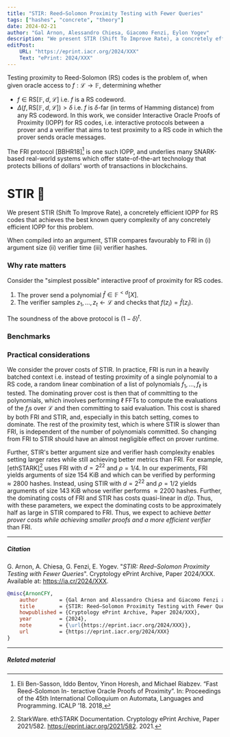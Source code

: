 ```yaml
---
title: "STIR: Reed–Solomon Proximity Testing with Fewer Queries"
tags: ["hashes", "concrete", "theory"]
date: 2024-02-21
author: "Gal Arnon, Alessandro Chiesa, Giacomo Fenzi, Eylon Yogev"
description: "We present STIR (Shift To Improve Rate), a concretely efficient interactive oracle proof of proximity (IOPP) for Reed–Solomon codes that achieves the best known query complexity of any concretely efficient IOPP for this problem."
editPost:
    URL: "https://eprint.iacr.org/2024/XXX"
    Text: "ePrint: 2024/XXX"
---
```

Testing proximity to Reed-Solomon (RS) codes is the problem of, when given oracle access to $f: \mathcal{L} \to \mathbb{F}$, determining whether
- $f \in \mathsf{RS}[\mathbb{F}, d, \mathcal{L}]$ i.e. $f$ is a RS codeword.
- $\Delta(f, \mathsf{RS}[\mathbb{F}, d, \mathcal{L}]) > \delta$ i.e. $f$ is $\delta$-far (in terms of Hamming distance) from any RS codeword.
In this work, we consider Interactive Oracle Proofs of Proximity (IOPP) for RS codes, i.e. interactive protocols between a prover and a verifier that aims to test proximity to a RS code in which the prover sends oracle messages.

The FRI protocol [BBHR18][^fri] is one such IOPP, and underlies many SNARK-based real-world systems which offer state-of-the-art technology that protects billions of dollars' worth of transactions in blockchains.

# STIR 🥣
We present STIR (Shift To Improve Rate), a concretely efficient IOPP for RS codes that achieves the best known query complexity of any concretely efficient IOPP for this problem.

When compiled into an argument, STIR compares favourably to FRI in (i) argument size (ii) verifier time (iii) verifier hashes.

### Why rate matters
Consider the "simplest possible" interactive proof of proximity for RS codes.
1. The prover send a polynomial $\hat{f} \in \mathbb{F}^{< d}[X]$.
2. The verifier samples $z_1, \dots, z_t \gets \mathcal{L}$ and checks that $f(z_i) = \hat{f}(z_i)$.

The soundness of the above protocol is $(1 - \delta)^t$.

### Benchmarks

### Practical considerations
We consider the prover costs of STIR. In practice, FRI is run in a heavily batched context i.e. instead of testing proximity of a single polynomial to a RS code, a random linear combination of a list of polynomials $f_1, \dots, f_\ell$ is tested. The dominating prover cost is then that of committing to the polynomials, which involves performing $\ell$ FFTs to compute the evaluations of the $f_i$s over $\mathcal{L}$ and then committing to said evaluation. This cost is shared by both FRI and STIR, and, especially in this batch setting, comes to dominate. The rest of the proximity test, which is where STIR is slower than FRI, is independent of the number of polynomials committed. So changing from FRI to STIR should have an almost negligible effect on prover runtime. 

Further, STIR's better argument size and verifier hash complexity enables setting larger rates while still achieving better metrics than FRI. For example, [ethSTARK][^ethSTARK] uses FRI with $d = 2^{22}$ and $\rho = 1/4$. In our experiments, FRI yields arguments of size 154 KiB and which can be verified by performing $\approx 2800$ hashes. Instead, using STIR with $d = 2^{22}$ and $\rho = 1/2$ yields arguments of size 143 KiB whose verifier performs $\approx 2200$ hashes. Further, the dominating costs of FRI and STIR has costs quasi-linear in $d/\rho$. Thus, with these parameters, we expect the dominating costs to be approximately half as large in STIR compared to FRI. Thus, we expect to achieve _better prover costs while achieving smaller proofs and a more efficient verifier_ than FRI.

---
##### Citation

G. Arnon, A. Chiesa, G. Fenzi, E. Yogev. "_STIR: Reed–Solomon Proximity Testing with Fewer Queries_". Cryptology ePrint Archive, Paper 2024/XXX. Available at: https://ia.cr/2024/XXX.

```BibTeX
@misc{ArnonCFY,
	author       = {Gal Arnon and Alessandro Chiesa and Giacomo Fenzi and Eylon Yogev},
	title        = {STIR: Reed–Solomon Proximity Testing with Fewer Queries},
	howpublished = {Cryptology ePrint Archive, Paper 2024/XXX},
	year         = {2024},
	note         = {\url{https://eprint.iacr.org/2024/XXX}},
	url          = {https://eprint.iacr.org/2024/XXX}
}
```

---
##### Related material
[^fri]: Eli Ben-Sasson, Iddo Bentov, Yinon Horesh, and Michael Riabzev. “Fast Reed–Solomon In- teractive Oracle Proofs of Proximity”. In: Proceedings of the 45th International Colloquium on Automata, Languages and Programming. ICALP ’18. 2018,
[^ethSTARK]: StarkWare. ethSTARK Documentation. Cryptology ePrint Archive, Paper 2021/582. https://eprint.iacr.org/2021/582. 2021.
